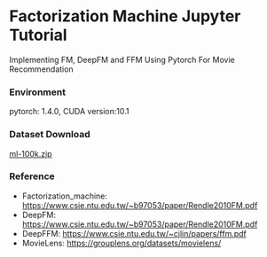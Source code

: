 # Factorization Machine Jupyter Tutorial
Implementing FM, DeepFM and FFM Using Pytorch For Movie Recommendation

### Environment
pytorch: 1.4.0, CUDA version:10.1

### Dataset Download
[ml-100k.zip](http://files.grouplens.org/datasets/movielens/ml-100k.zip)


### Reference
- Factorization_machine: https://www.csie.ntu.edu.tw/~b97053/paper/Rendle2010FM.pdf
- DeepFM: https://www.csie.ntu.edu.tw/~b97053/paper/Rendle2010FM.pdf
- DeepFFM: https://www.csie.ntu.edu.tw/~cjlin/papers/ffm.pdf
- MovieLens: https://grouplens.org/datasets/movielens/